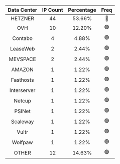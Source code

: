 | Data Center | IP Count | Percentage | Freq |
|:------------:|:--------:|:-----------:|:-----:|
| HETZNER | 44 | 53.66% | 🔴 |
| OVH | 10 | 12.20% | 🟢 |
| Contabo | 4 | 4.88% | 🟢 |
| LeaseWeb | 2 | 2.44% | 🟢 |
| MEVSPACE | 2 | 2.44% | 🟢 |
| AMAZON | 1 | 1.22% | 🟢 |
| Fasthosts | 1 | 1.22% | 🟢 |
| Interserver | 1 | 1.22% | 🟢 |
| Netcup | 1 | 1.22% | 🟢 |
| PSINet | 1 | 1.22% | 🟢 |
| Scaleway | 1 | 1.22% | 🟢 |
| Vultr | 1 | 1.22% | 🟢 |
| Wolfpaw | 1 | 1.22% | 🟢 |
| OTHER | 12 | 14.63% | 🟢 |